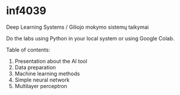 # inf4039
Deep Learning Systems / Giliojo mokymo sistemų taikymai

Do the labs using Python in your local system or using Google Colab.

Table of contents:

1. Presentation about the AI tool
2. Data preparation
3. Machine learning methods
4. Simple neural network
5. Multilayer perceptron
